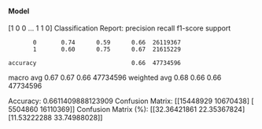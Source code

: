 #### Model
[1 0 0 ... 1 1 0]
Classification Report:
              precision    recall  f1-score   support

           0       0.74      0.59      0.66  26119367
           1       0.60      0.75      0.67  21615229

    accuracy                           0.66  47734596
   macro avg       0.67      0.67      0.66  47734596
weighted avg       0.68      0.66      0.66  47734596

Accuracy: 0.6611409888123909
Confusion Matrix:
[[15448929 10670438]
 [ 5504860 16110369]]
Confusion Matrix (%):
[[32.36421861 22.35367824]
 [11.53222288 33.74988028]]
